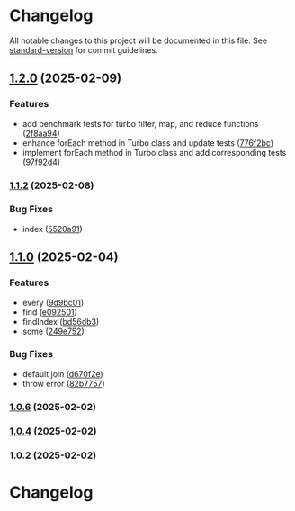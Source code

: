 # Changelog

All notable changes to this project will be documented in this file. See [standard-version](https://github.com/conventional-changelog/standard-version) for commit guidelines.

## [1.2.0](https://github.com/nigrosimone/turbo-array/compare/v1.1.2...v1.2.0) (2025-02-09)


### Features

* add benchmark tests for turbo filter, map, and reduce functions ([2f8aa94](https://github.com/nigrosimone/turbo-array/commit/2f8aa9403ce1c24d99f0717e7722d0f7709a0a65))
* enhance forEach method in Turbo class and update tests ([776f2bc](https://github.com/nigrosimone/turbo-array/commit/776f2bc4a52e50f5030be3e0ec880f310e214e6f))
* implement forEach method in Turbo class and add corresponding tests ([97f92d4](https://github.com/nigrosimone/turbo-array/commit/97f92d4c526c1cc6ab2962d0da1a68205669eda3))

### [1.1.2](https://github.com/nigrosimone/turbo-array/compare/v1.1.0...v1.1.2) (2025-02-08)


### Bug Fixes

* index ([5520a91](https://github.com/nigrosimone/turbo-array/commit/5520a91ac6b1d78b1c800a628ebb1309af4c6257))

## [1.1.0](https://github.com/nigrosimone/turbo-array/compare/v1.0.6...v1.1.0) (2025-02-04)


### Features

* every ([9d9bc01](https://github.com/nigrosimone/turbo-array/commit/9d9bc0155032f1f7680278886465c1f793b5e67e))
* find ([e092501](https://github.com/nigrosimone/turbo-array/commit/e092501a88b7e10cde1714d1dd0036e8e63cc01c))
* findIndex ([bd56db3](https://github.com/nigrosimone/turbo-array/commit/bd56db31b84282dc7664c234fedf1638d38aa481))
* some ([249e752](https://github.com/nigrosimone/turbo-array/commit/249e752fd0cf872950f6e70545a47638a99e29a0))


### Bug Fixes

* default join ([d670f2e](https://github.com/nigrosimone/turbo-array/commit/d670f2e7fbd23bc1c95b4cf03dc57c15e71e04db))
* throw error ([82b7757](https://github.com/nigrosimone/turbo-array/commit/82b7757b6fb43951f8538480c275f18245e2e337))

### [1.0.6](https://github.com/nigrosimone/turbo-array/compare/v1.0.4...v1.0.6) (2025-02-02)

### [1.0.4](https://github.com/nigrosimone/turbo-array/compare/v1.0.2...v1.0.4) (2025-02-02)

### 1.0.2 (2025-02-02)

# Changelog
